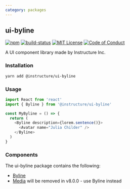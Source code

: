 ```yaml
---
category: packages
---
```


## ui-byline

[![npm][npm]][npm-url]
[![build-status][build-status]][build-status-url]
[![MIT License][license-badge]][LICENSE]
[![Code of Conduct][coc-badge]][coc]

A UI component library made by Instructure Inc.

### Installation

```sh
yarn add @instructure/ui-byline
```
### Usage
```js
import React from 'react'
import { Byline } from '@instructure/ui-byline'

const MyByline = () => {
  return (
    <Byline description={lorem.sentence()}>
      <Avatar name="Julia Childer" />
    </Byline>
  )
}
```

### Components
The ui-byline package contains the following:
- [Byline](#Byline)
- [Media](#Media) will be removed in v8.0.0 - use Byline instead


[npm]: https://img.shields.io/npm/v/@instructure/ui-byline.svg
[npm-url]: https://npmjs.com/package/@instructure/ui-byline

[build-status]: https://travis-ci.org/instructure/instructure-ui.svg?branch=master
[build-status-url]: https://travis-ci.org/instructure/instructure-ui "Travis CI"

[license-badge]: https://img.shields.io/npm/l/instructure-ui.svg?style=flat-square
[license]: https://github.com/instructure/instructure-ui/blob/master/LICENSE

[coc-badge]: https://img.shields.io/badge/code%20of-conduct-ff69b4.svg?style=flat-square
[coc]: https://github.com/instructure/instructure-ui/blob/master/CODE_OF_CONDUCT.md
